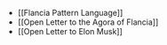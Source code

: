 - [[Flancia Pattern Language]]
- [[Open Letter to the Agora of Flancia]]
- [[Open Letter to Elon Musk]]
